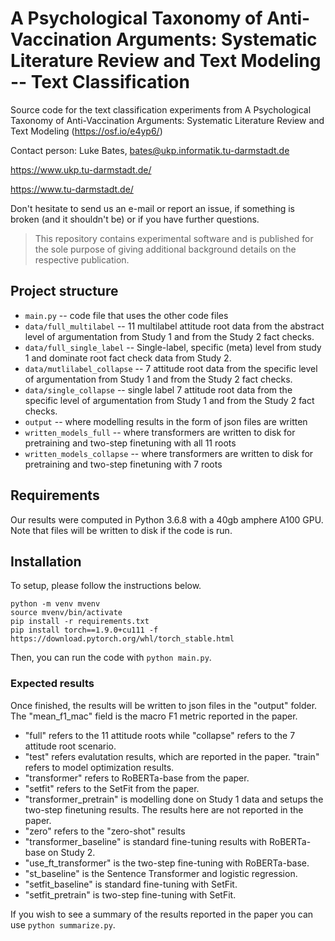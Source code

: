 # A Psychological Taxonomy of Anti-Vaccination Arguments: Systematic Literature Review and Text Modeling -- Text Classification

Source code for the text classification experiments from A Psychological Taxonomy of Anti-Vaccination Arguments: Systematic Literature Review and Text Modeling (https://osf.io/e4yp6/)

Contact person: Luke Bates, bates@ukp.informatik.tu-darmstadt.de

https://www.ukp.tu-darmstadt.de/

https://www.tu-darmstadt.de/


Don't hesitate to send us an e-mail or report an issue, if something is broken (and it shouldn't be) or if you have further questions.

> This repository contains experimental software and is published for the sole purpose of giving additional background details on the respective publication.

## Project structure
* `main.py` -- code file that uses the other code files
* `data/full_multilabel` -- 11 multilabel attitude root data from the abstract level of argumentation from Study 1 and from the Study 2 fact checks.
* `data/full_single_label` -- Single-label, specific (meta) level from study 1 and dominate root fact check data from Study 2.
* `data/mutlilabel_collapse` -- 7 attitude root data from the specific level of argumentation from Study 1 and from the Study 2 fact checks.
* `data/single_collapse` -- single label 7 attitude root data from the specific level of argumentation from Study 1 and from the Study 2 fact checks.
* `output` -- where modelling results in the form of json files are written
* `written_models_full` -- where transformers are written to disk for pretraining and two-step finetuning with all 11 roots
* `written_models_collapse` -- where transformers are written to disk for pretraining and two-step finetuning with 7 roots


## Requirements
Our results were computed in Python 3.6.8 with a 40gb amphere A100 GPU. Note that files will be written to disk if the code is run.


## Installation
To setup, please follow the instructions below.
```
python -m venv mvenv
source mvenv/bin/activate
pip install -r requirements.txt
pip install torch==1.9.0+cu111 -f https://download.pytorch.org/whl/torch_stable.html
````
 
Then, you can run the code with `python main.py`.


### Expected results
Once finished, the results will be written to json files in the "output"  folder. The "mean_f1_mac" field is the macro F1 metric reported in the paper.

* "full" refers to the 11 attitude roots while "collapse" refers to the 7 attitude root scenario.
* "test" refers evalutation results, which are reported in the paper. "train" refers to model optimization results.
* "transformer" refers to RoBERTa-base from the paper.
* "setfit" refers to the SetFit from the paper.
* "transformer_pretrain" is modelling done on Study 1 data and setups the two-step finetuning results. The results here are not reported in the paper.
* "zero" refers to the "zero-shot" results
* "transformer_baseline" is standard fine-tuning results with RoBERTa-base on Study 2.
* "use_ft_transformer" is the two-step fine-tuning with RoBERTa-base.
* "st_baseline" is the Sentence Transformer and logistic regression.
* "setfit_baseline" is standard fine-tuning with SetFit.
* "setfit_pretrain" is two-step fine-tuning with SetFit.

If you wish to see a summary of the results reported in the paper you can use `python summarize.py`.
